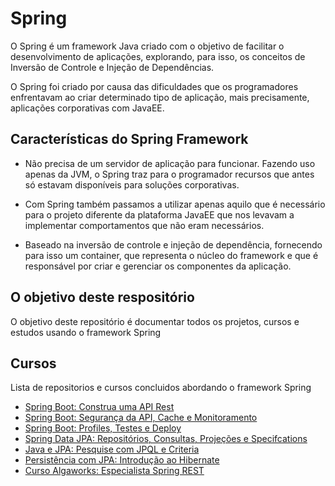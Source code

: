 # Spring
O Spring é um framework Java criado com o objetivo de facilitar o desenvolvimento de aplicações, explorando, para isso, os conceitos de Inversão de Controle e Injeção de Dependências.

O Spring foi criado por causa das dificuldades que os programadores enfrentavam ao criar determinado tipo de aplicação, mais precisamente, aplicações corporativas com JavaEE.

## Características do Spring Framework

+ Não precisa de um servidor de aplicação para funcionar. Fazendo uso apenas da JVM, o Spring traz para o programador recursos que antes só estavam disponíveis para soluções corporativas.

+ Com Spring também passamos a utilizar apenas aquilo que é necessário para o projeto diferente da plataforma JavaEE que nos levavam a implementar comportamentos que não eram necessários.

+ Baseado na inversão de controle e injeção de dependência, fornecendo para isso um container, que representa o núcleo do framework e que é responsável por criar e gerenciar os componentes da aplicação.

## O objetivo deste respositório

O objetivo deste repositório é documentar todos os projetos, cursos e estudos usando o framework Spring

## Cursos

Lista de repositorios e cursos concluidos abordando o framework Spring

+ [Spring Boot: Construa uma API Rest](spring-boot-parte01)
+ [Spring Boot: Segurança da API, Cache e Monitoramento](spring-boot-parte02)
+ [Spring Boot: Profiles, Testes e Deploy](spring-boot-parte03)
+ [Spring Data JPA: Repositórios, Consultas, Projeções e Specifcations](spring-data-jpa)
+ [Java e JPA: Pesquise com JPQL e Criteria](jpa)
+ [Persistência com JPA: Introdução ao Hibernate](JPA-Introducao-Hibernate)
+ [Curso Algaworks: Especialista Spring REST](especialista-spring-rest)
